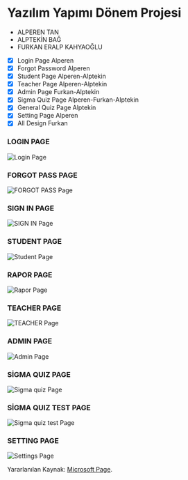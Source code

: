 # Yazılım Yapımı Dönem Projesi
- ALPEREN TAN 
- ALPTEKİN BAĞ 
- FURKAN ERALP KAHYAOĞLU 

- [x] Login Page Alperen
- [x] Forgot Password Alperen
- [x] Student Page Alperen-Alptekin
- [x] Teacher Page Alperen-Alptekin
- [x] Admin Page Furkan-Alptekin
- [x] Sigma Quiz Page Alperen-Furkan-Alptekin
- [x] General Quiz Page Alptekin 
- [x] Setting Page Alperen 
- [x] All Design Furkan

### LOGIN PAGE
![Login Page](https://github.com/lprtan/YazilimYapimiProje/blob/master/Images/kullanicigiris.png)

### FORGOT PASS PAGE
![FORGOT PASS Page](https://github.com/lprtan/YazilimYapimiProje/blob/master/Images/sifremiunuttum.png)

### SIGN IN PAGE
![SIGN IN Page](https://github.com/lprtan/YazilimYapimiProje/blob/master/Images/kaydol.png)

### STUDENT PAGE
![Student Page](https://github.com/lprtan/YazilimYapimiProje/blob/master/Images/ogrenci.png)

### RAPOR PAGE
![Rapor Page](https://github.com/lprtan/YazilimYapimiProje/blob/master/Images/ogrencirapor.png)

### TEACHER PAGE
![TEACHER Page](https://github.com/lprtan/YazilimYapimiProje/blob/master/Images/soruekle.png)

### ADMIN PAGE
![Admin Page](https://github.com/lprtan/YazilimYapimiProje/blob/master/Images/soruonayla_admin.png)

### SİGMA QUIZ PAGE
![Sigma quiz Page](https://github.com/lprtan/YazilimYapimiProje/blob/master/Images/sigmasinav.png)

### SİGMA QUIZ TEST PAGE
![Sigma quiz test Page](https://github.com/lprtan/YazilimYapimiProje/blob/master/Images/denemesinav.png)
### SETTING PAGE
![Settings Page](https://github.com/lprtan/YazilimYapimiProje/blob/master/Images/ayarlar.png)

Yararlanılan Kaynak: [Microsoft Page](https://docs.microsoft.com/tr-tr/dotnet/api/?view=aspnetcore-6.0).


